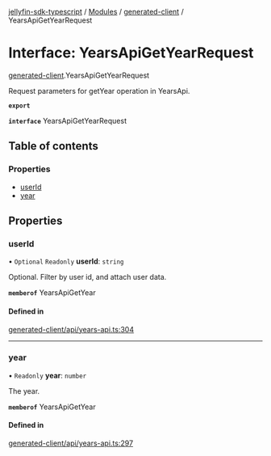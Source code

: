[jellyfin-sdk-typescript](../README.md) / [Modules](../modules.md) / [generated-client](../modules/generated_client.md) / YearsApiGetYearRequest

# Interface: YearsApiGetYearRequest

[generated-client](../modules/generated_client.md).YearsApiGetYearRequest

Request parameters for getYear operation in YearsApi.

**`export`**

**`interface`** YearsApiGetYearRequest

## Table of contents

### Properties

- [userId](generated_client.YearsApiGetYearRequest.md#userid)
- [year](generated_client.YearsApiGetYearRequest.md#year)

## Properties

### userId

• `Optional` `Readonly` **userId**: `string`

Optional. Filter by user id, and attach user data.

**`memberof`** YearsApiGetYear

#### Defined in

[generated-client/api/years-api.ts:304](https://github.com/thornbill/jellyfin-sdk-typescript/blob/7534c86/src/generated-client/api/years-api.ts#L304)

___

### year

• `Readonly` **year**: `number`

The year.

**`memberof`** YearsApiGetYear

#### Defined in

[generated-client/api/years-api.ts:297](https://github.com/thornbill/jellyfin-sdk-typescript/blob/7534c86/src/generated-client/api/years-api.ts#L297)

